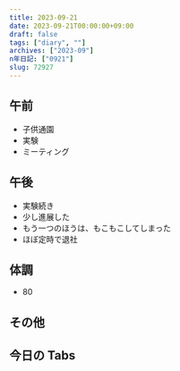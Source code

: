 ```yaml
---
title: 2023-09-21
date: 2023-09-21T00:00:00+09:00
draft: false
tags: ["diary", ""]
archives: ["2023-09"]
n年日記: ["0921"]
slug: 72927
---
```


## 午前

- 子供通園
- 実験
- ミーティング

## 午後

- 実験続き
- 少し進展した
- もう一つのほうは、もこもこしてしまった
- ほぼ定時で退社

## 体調

- 80

## その他

## 今日の Tabs
